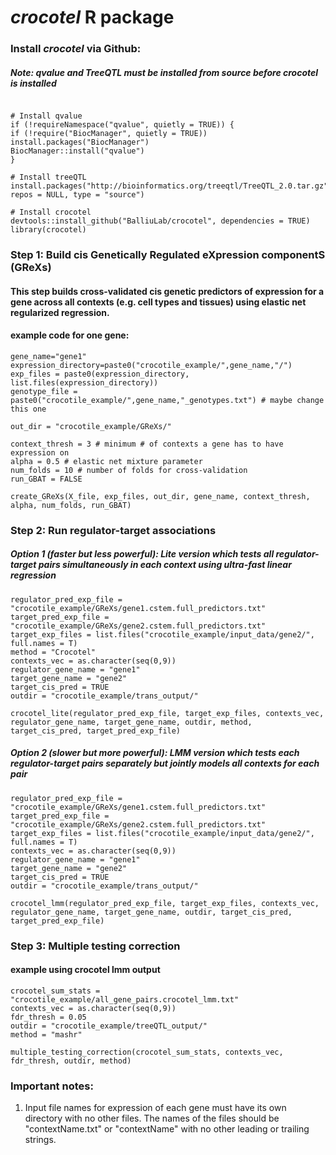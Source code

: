# _crocotel_ R package


### Install _crocotel_ via Github:
##### Note: qvalue and TreeQTL must be installed from source before crocotel is installed 
```

# Install qvalue
if (!requireNamespace("qvalue", quietly = TRUE)) {
if (!require("BiocManager", quietly = TRUE)) install.packages("BiocManager")
BiocManager::install("qvalue")
}

# Install treeQTL
install.packages("http://bioinformatics.org/treeqtl/TreeQTL_2.0.tar.gz", repos = NULL, type = "source")

# Install crocotel
devtools::install_github("BalliuLab/crocotel", dependencies = TRUE)
library(crocotel)
```

### Step 1: Build cis Genetically Regulated eXpression componentS (GReXs)
#### This step builds cross-validated cis genetic predictors of expression for a gene across all contexts (e.g. cell types and tissues) using elastic net regularized regression.

#### example code for one gene:
```
gene_name="gene1"
expression_directory=paste0("crocotile_example/",gene_name,"/")
exp_files = paste0(expression_directory, list.files(expression_directory))
genotype_file = paste0("crocotile_example/",gene_name,"_genotypes.txt") # maybe change this one

out_dir = "crocotile_example/GReXs/"

context_thresh = 3 # minimum # of contexts a gene has to have expression on 
alpha = 0.5 # elastic net mixture parameter 
num_folds = 10 # number of folds for cross-validation 
run_GBAT = FALSE 

create_GReXs(X_file, exp_files, out_dir, gene_name, context_thresh, alpha, num_folds, run_GBAT)
```

### Step 2: Run regulator-target associations 
##### Option 1 (faster but less powerful): Lite version which tests all regulator-target pairs simultaneously in each context using ultra-fast linear regression 
```
regulator_pred_exp_file = "crocotile_example/GReXs/gene1.cstem.full_predictors.txt"
target_pred_exp_file = "crocotile_example/GReXs/gene2.cstem.full_predictors.txt"
target_exp_files = list.files("crocotile_example/input_data/gene2/", full.names = T)
method = "Crocotel"
contexts_vec = as.character(seq(0,9))
regulator_gene_name = "gene1"
target_gene_name = "gene2"
target_cis_pred = TRUE
outdir = "crocotile_example/trans_output/"

crocotel_lite(regulator_pred_exp_file, target_exp_files, contexts_vec, regulator_gene_name, target_gene_name, outdir, method, target_cis_pred, target_pred_exp_file)
```

##### Option 2 (slower but more powerful): LMM version which tests each regulator-target pairs separately but jointly models all contexts for each pair 
```
regulator_pred_exp_file = "crocotile_example/GReXs/gene1.cstem.full_predictors.txt"
target_pred_exp_file = "crocotile_example/GReXs/gene2.cstem.full_predictors.txt"
target_exp_files = list.files("crocotile_example/input_data/gene2/", full.names = T)
contexts_vec = as.character(seq(0,9))
regulator_gene_name = "gene1"
target_gene_name = "gene2"
target_cis_pred = TRUE
outdir = "crocotile_example/trans_output/"

crocotel_lmm(regulator_pred_exp_file, target_exp_files, contexts_vec, regulator_gene_name, target_gene_name, outdir, target_cis_pred, target_pred_exp_file)
```

### Step 3: Multiple testing correction
#### example using crocotel lmm output
```
crocotel_sum_stats = "crocotile_example/all_gene_pairs.crocotel_lmm.txt"
contexts_vec = as.character(seq(0,9))
fdr_thresh = 0.05
outdir = "crocotile_example/treeQTL_output/"
method = "mashr"

multiple_testing_correction(crocotel_sum_stats, contexts_vec, fdr_thresh, outdir, method)

```

### Important notes:
1. Input file names for expression of each gene must have its own directory with no other files. The names of the files should be "contextName.txt" or "contextName" with no other leading or trailing strings.









